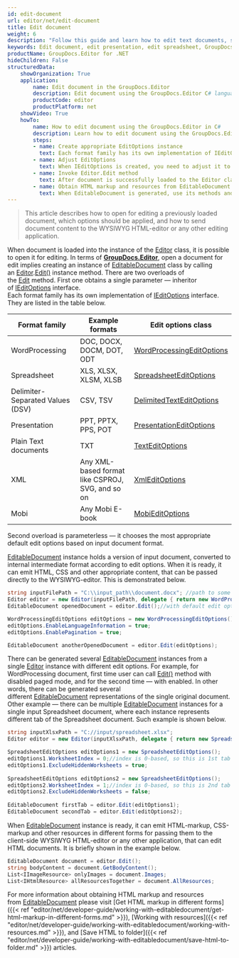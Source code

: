 ```yaml
---
id: edit-document
url: editor/net/edit-document
title: Edit document
weight: 6
description: "Follow this guide and learn how to edit text documents, spreadsheets and presentations using GroupDocs.Editor for .NET API features."
keywords: Edit document, edit presentation, edit spreadsheet, GroupDocs.Editor
productName: GroupDocs.Editor for .NET
hideChildren: False
structuredData:
    showOrganization: True
    application:    
        name: Edit document in the GroupDocs.Editor
        description: Edit document using the GroupDocs.Editor C# language
        productCode: editor
        productPlatform: net 
    showVideo: True
    howTo:
        name: How to edit document using the GroupDocs.Editor in C#
        description: Learn how to edit document using the GroupDocs.Editor in C# step by step
        steps:
        - name: Create appropriate EditOptions instance
          text: Each format family has its own implementation of IEditOptions interface. You need to create an inheritor of the IEditOptions interface, that is corresponding to the format family of the input document
        - name: Adjust EditOptions
          text: When IEditOptions is created, you need to adjust it to meet your needs — select pagination mode (for WordProcessing documents), desired tab (Spreadsheet), slide (Presentation), or separator (Delimiter-separated values) etc.        
        - name: Invoke Editor.Edit method
          text: After document is successfully loaded to the Editor class instance and appropriate EditOptions are ready, call Editor.Edit method with specified options and obtain an instance of generated EditableDocument
        - name: Obtain HTML markup and resources from EditableDocument
          text: When EditableDocument is generated, use its methods and properties to obtain HTML-markup and all related HTML resuources (stylesheets, fonts, images, audio) in order to send and use them in the WYSIWYG HTML-editor.
---
```

> This article describes how to open for editing a previously loaded document, which options should be applied, and how to send document content to the WYSIWYG HTML-editor or any other editing application.

When document is loaded into the instance of the [Editor](https://apireference.groupdocs.com/net/editor/groupdocs.editor/editor) class, it is possible to open it for editing. In terms of [**GroupDocs.Editor**](https://products.groupdocs.com/editor/net), open a document for edit implies creating an instance of [EditableDocument](https://apireference.groupdocs.com/net/editor/groupdocs.editor/editabledocument) class by calling an [Editor](https://apireference.groupdocs.com/net/editor/groupdocs.editor/editor).[Edit()](https://apireference.groupdocs.com/net/editor/groupdocs.editor/editor/methods/edit) instance method. There are two overloads of the [Edit](https://apireference.groupdocs.com/net/editor/groupdocs.editor/editor/methods/edit) method. First one obtains a single parameter — inheritor of [IEditOptions](https://apireference.groupdocs.com/net/editor/groupdocs.editor.options/ieditoptions) interface.  
Each format family has its own implementation of [IEditOptions](https://apireference.groupdocs.com/net/editor/groupdocs.editor.options/ieditoptions) interface. They are listed in the table below.

| Format family | Example formats | Edit options class |
| --- | --- | --- |
| WordProcessing | DOC, DOCX, DOCM, DOT, ODT | [WordProcessingEditOptions](https://apireference.groupdocs.com/net/editor/groupdocs.editor.options/wordprocessingeditoptions) |
| Spreadsheet | XLS, XLSX, XLSM, XLSB | [SpreadsheetEditOptions](https://apireference.groupdocs.com/net/editor/groupdocs.editor.options/spreadsheeteditoptions) |
| Delimiter-Separated Values (DSV) | CSV, TSV | [DelimitedTextEditOptions](https://apireference.groupdocs.com/net/editor/groupdocs.editor.options/delimitedtexteditoptions) |
| Presentation | PPT, PPTX, PPS, POT | [PresentationEditOptions](https://apireference.groupdocs.com/net/editor/groupdocs.editor.options/presentationeditoptions) |
| Plain Text documents | TXT | [TextEditOptions](https://apireference.groupdocs.com/net/editor/groupdocs.editor.options/texteditoptions) |
| XML | Any XML-based format like CSPROJ, SVG, and so on | [XmlEditOptions](https://apireference.groupdocs.com/net/editor/groupdocs.editor.options/xmleditoptions) |
| Mobi | Any Mobi E-book | [MobiEditOptions](https://apireference.groupdocs.com/editor/net/groupdocs.editor.options/mobieditoptions) |

Second overload is parameterless — it chooses the most appropriate default edit options based on input document format.

[EditableDocument](https://apireference.groupdocs.com/net/editor/groupdocs.editor/editabledocument) instance holds a version of input document, converted to internal intermediate format according to edit options. When it is ready, it can emit HTML, CSS and other appropriate content, that can be passed directly to the WYSIWYG-editor. This is demonstrated below.

```csharp
string inputFilePath = "C:\\input_path\\document.docx"; //path to some document
Editor editor = new Editor(inputFilePath, delegate { return new WordProcessingLoadOptions(); });
EditableDocument openedDocument = editor.Edit();//with default edit options

WordProcessingEditOptions editOptions = new WordProcessingEditOptions();
editOptions.EnableLanguageInformation = true;
editOptions.EnablePagination = true;

EditableDocument anotherOpenedDocument = editor.Edit(editOptions);
```

There can be generated several [EditableDocument](https://apireference.groupdocs.com/net/editor/groupdocs.editor/editabledocument) instances from a single [Editor](https://apireference.groupdocs.com/net/editor/groupdocs.editor/editor) instance with different edit options. For example, for WordProcessing document, first time user can call [Edit()](https://apireference.groupdocs.com/net/editor/groupdocs.editor/editor/methods/edit) method with disabled paged mode, and for the second time — with enabled. In other words, there can be generated several different [EditableDocument](https://apireference.groupdocs.com/net/editor/groupdocs.editor/editabledocument) representations of the single original document. Other example — there can be multiple [EditableDocument](https://apireference.groupdocs.com/net/editor/groupdocs.editor/editabledocument) instances for a single input Spreadsheet document, where each instance represents different tab of the Spreadsheet document. Such example is shown below.

```csharp
string inputXlsxPath = "C://input/spreadsheet.xlsx";
Editor editor = new Editor(inputXlsxPath, delegate { return new SpreadsheetLoadOptions(); });

SpreadsheetEditOptions editOptions1 = new SpreadsheetEditOptions();
editOptions1.WorksheetIndex = 0;//index is 0-based, so this is 1st tab
editOptions1.ExcludeHiddenWorksheets = true;
  
SpreadsheetEditOptions editOptions2 = new SpreadsheetEditOptions();
editOptions2.WorksheetIndex = 1;//index is 0-based, so this is 2nd tab
editOptions2.ExcludeHiddenWorksheets = false;
  
EditableDocument firstTab = editor.Edit(editOptions1);
EditableDocument secondTab = editor.Edit(editOptions2);
```

When [EditableDocument](https://apireference.groupdocs.com/net/editor/groupdocs.editor/editabledocument) instance is ready, it can emit HTML-markup, CSS-markup and other resources in different forms for passing them to the client-side WYSIWYG HTML-editor or any other application, that can edit HTML documents. It is briefly shown in the example below.

```csharp
EditableDocument document = editor.Edit();
string bodyContent = document.GetBodyContent();
List<IImageResource> onlyImages = document.Images;
List<IHtmlResource> allResourcesTogether = document.AllResources;
```

For more information about obtaining HTML markup and resources from [EditableDocument](https://apireference.groupdocs.com/net/editor/groupdocs.editor/editabledocument) please visit [Get HTML markup in different forms]({{< ref "editor/net/developer-guide/working-with-editabledocument/get-html-markup-in-different-forms.md" >}}), [Working with resources]({{< ref "editor/net/developer-guide/working-with-editabledocument/working-with-resources.md" >}}), and [Save HTML to folder]({{< ref "editor/net/developer-guide/working-with-editabledocument/save-html-to-folder.md" >}}) articles.
